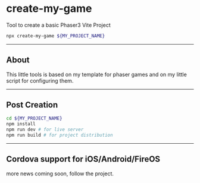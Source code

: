 # create-my-game

Tool to create a basic Phaser3 Vite Project

```bash
npx create-my-game ${MY_PROJECT_NAME}
```

---

## About

This little tools is based on my template for phaser games and on my little script for configuring them.

---

## Post Creation

```bash
cd ${MY_PROJECT_NAME}
npm install
npm run dev # for live server
npm run build # for project distribution
```

---

## Cordova support for iOS/Android/FireOS

more news coming soon, follow the project.
